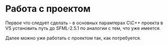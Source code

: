 # Работа с проектом

Первое что следует сделать - в основных парамтерах C\C++ проекта в VS установить путь до SFML-2.5.1 по аналогии с тем, что уже имеется.

Далее можно уже работать с проектом так, как потребуется.
